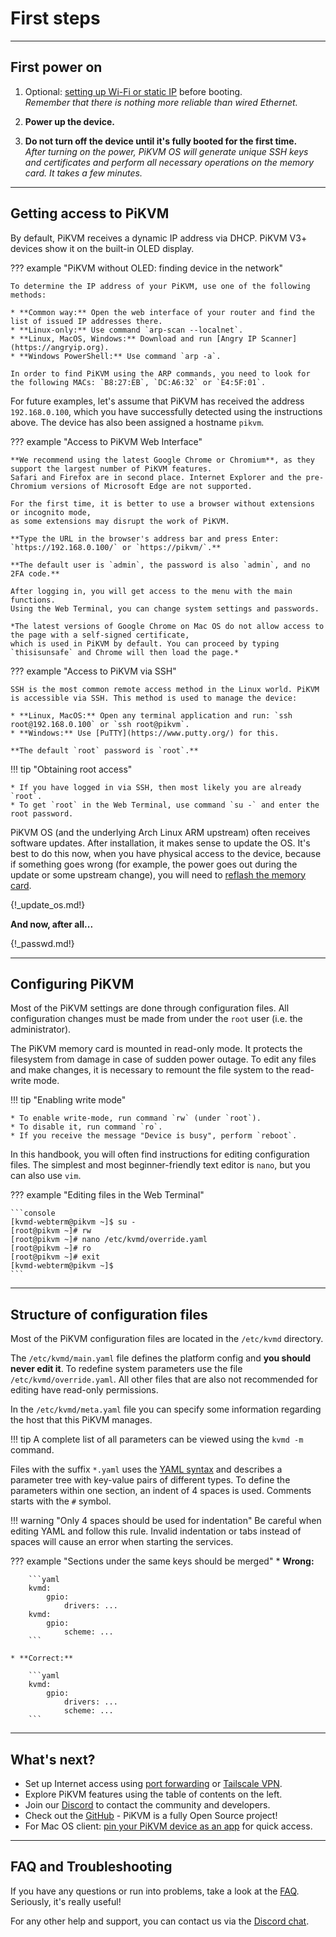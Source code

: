 # First steps


-----
## First power on

1. Optional: [setting up Wi-Fi or static IP](on_boot_config.md) before booting.<br>
    *Remember that there is nothing more reliable than wired Ethernet.*

2. **Power up the device.**

3. **Do not turn off the device until it's fully booted for the first time.**<br>
    *After turning on the power, PiKVM OS will generate unique SSH keys and certificates
    and perform all necessary operations on the memory card. It takes a few minutes.*


-----
## Getting access to PiKVM

By default, PiKVM receives a dynamic IP address via DHCP. PiKVM V3+ devices show it on the built-in OLED display.

??? example "PiKVM without OLED: finding device in the network"

    To determine the IP address of your PiKVM, use one of the following methods:

    * **Common way:** Open the web interface of your router and find the list of issued IP addresses there.
    * **Linux-only:** Use command `arp-scan --localnet`.
    * **Linux, MacOS, Windows:** Download and run [Angry IP Scanner](https://angryip.org).
    * **Windows PowerShell:** Use command `arp -a`.
    
    In order to find PiKVM using the ARP commands, you need to look for the following MACs: `B8:27:EB`, `DC:A6:32` or `E4:5F:01`.

For future examples, let's assume that PiKVM has received the address `192.168.0.100`,
which you have successfully detected using the instructions above. The device has also been assigned a hostname `pikvm`.

??? example "Access to PiKVM Web Interface"

    **We recommend using the latest Google Chrome or Chromium**, as they support the largest number of PiKVM features.
    Safari and Firefox are in second place. Internet Explorer and the pre-Chromium versions of Microsoft Edge are not supported.

    For the first time, it is better to use a browser without extensions or incognito mode,
    as some extensions may disrupt the work of PiKVM.

    **Type the URL in the browser's address bar and press Enter: `https://192.168.0.100/` or `https://pikvm/`.**

    **The default user is `admin`, the password is also `admin`, and no 2FA code.**

    After logging in, you will get access to the menu with the main functions.
    Using the Web Terminal, you can change system settings and passwords.

    *The latest versions of Google Chrome on Mac OS do not allow access to the page with a self-signed certificate,
    which is used in PiKVM by default. You can proceed by typing `thisisunsafe` and Chrome will then load the page.*

??? example "Access to PiKVM via SSH"

    SSH is the most common remote access method in the Linux world. PiKVM is accessible via SSH. This method is used to manage the device:

    * **Linux, MacOS:** Open any terminal application and run: `ssh root@192.168.0.100` or `ssh root@pikvm`.
    * **Windows:** Use [PuTTY](https://www.putty.org/) for this.

    **The default `root` password is `root`.**

!!! tip "Obtaining root access"

    * If you have logged in via SSH, then most likely you are already `root`.
    * To get `root` in the Web Terminal, use command `su -` and enter the root password.

PiKVM OS (and the underlying Arch Linux ARM upstream) often receives software updates.
After installation, it makes sense to update the OS.
It's best to do this now, when you have physical access to the device, because if something goes wrong
(for example, the power goes out during the update or some upstream change),
you will need to [reflash the memory card](flashing_os.md).

{!_update_os.md!}

**And now, after all...**

{!_passwd.md!}


-----
## Configuring PiKVM

Most of the PiKVM settings are done through configuration files. All configuration changes must be made from under the `root` user (i.e. the administrator).

The PiKVM memory card is mounted in read-only mode. It protects the filesystem from damage in case of sudden power outage. To edit any files and make changes, it is necessary to remount the file system to the read-write mode.

!!! tip "Enabling write mode"

    * To enable write-mode, run command `rw` (under `root`).
    * To disable it, run command `ro`.
    * If you receive the message "Device is busy", perform `reboot`.

In this handbook, you will often find instructions for editing configuration files. The simplest and most beginner-friendly text editor is `nano`, but you can also use `vim`.

??? example "Editing files in the Web Terminal"

    ```console
    [kvmd-webterm@pikvm ~]$ su -
    [root@pikvm ~]# rw
    [root@pikvm ~]# nano /etc/kvmd/override.yaml
    [root@pikvm ~]# ro
    [root@pikvm ~]# exit
    [kvmd-webterm@pikvm ~]$
    ```

-----
## Structure of configuration files

Most of the PiKVM configuration files are located in the `/etc/kvmd` directory.

The `/etc/kvmd/main.yaml` file defines the platform config and **you should never edit it**. To redefine system parameters use the file `/etc/kvmd/override.yaml`. All other files that are also not recommended for editing have read-only permissions.

In the `/etc/kvmd/meta.yaml` file you can specify some information regarding the host that this PiKVM manages.

!!! tip
    A complete list of all parameters can be viewed using the `kvmd -m` command.

Files with the suffix `*.yaml` uses the [YAML syntax](https://docs.ansible.com/ansible/latest/reference_appendices/YAMLSyntax.html)
and describes a parameter tree with key-value pairs of different types.
To define the parameters within one section, an indent of 4 spaces is used.
Comments starts with the `#` symbol.

!!! warning "Only 4 spaces should be used for indentation"
    Be careful when editing YAML and follow this rule.
    Invalid indentation or tabs instead of spaces will cause an error when starting the services.

??? example "Sections under the same keys should be merged"
    * **Wrong:**

        ```yaml
        kvmd:
            gpio:
                drivers: ...
        kvmd:
            gpio:
                scheme: ...
        ```

    * **Correct:**

        ```yaml
        kvmd:
            gpio:
                drivers: ...
                scheme: ...
        ```


-----
## What's next?

* Set up Internet access using [port forwarding](port_forwarding.md) or [Tailscale VPN](tailscale.md).
* Explore PiKVM features using the table of contents on the left.
* Join our [Discord](https://discord.gg/bpmXfz5) to contact the community and developers.
* Check out the [GitHub](https://github.com/pikvm) - PiKVM is a fully Open Source project!
* For Mac OS client: [pin your PiKVM device as an app](https://github.com/pikvm/pikvm/issues/965) for quick access.


-----
## FAQ and Troubleshooting

If you have any questions or run into problems, take a look at the [FAQ](faq.md).
Seriously, it's really useful!

For any other help and support, you can contact us via the [Discord chat](https://discord.gg/bpmXfz5).
